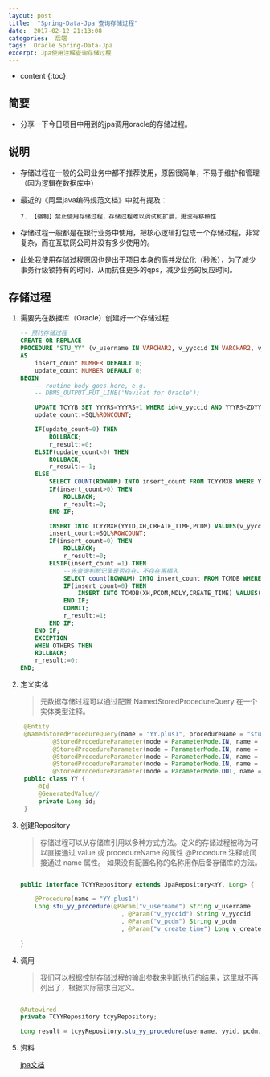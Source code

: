 ```yaml
---
layout: post
title:  "Spring-Data-Jpa 查询存储过程"
date:  2017-02-12 21:13:08
categories:  后端
tags:  Oracle Spring-Data-Jpa
excerpt: Jpa使用注解查询存储过程
---
```


* content
{:toc}

## 简要


*   分享一下今日项目中用到的jpa调用oracle的存储过程。

## 说明

*   存储过程在一般的公司业务中都不推荐使用，原因很简单，不易于维护和管理（因为逻辑在数据库中）

*   最近的《阿里java编码规范文档》中就有提及：

        7. 【强制】禁止使用存储过程，存储过程难以调试和扩展，更没有移植性
 
*   存储过程一般都是在银行业务中使用，把核心逻辑打包成一个存储过程，非常复杂，而在互联网公司并没有多少使用的。

*   此处我使用存储过程原因也是出于项目本身的高并发优化（秒杀），为了减少事务行级锁持有的时间，从而抗住更多的qps，减少业务的反应时间。

## 存储过程

1.  需要先在数据库（Oracle）创建好一个存储过程

    ```sql
    -- 预约存储过程
    CREATE OR REPLACE
    PROCEDURE "STU_YY" (v_username IN VARCHAR2, v_yyccid IN VARCHAR2, v_create_time IN NUMBER,v_pcdm IN VARCHAR2, r_result OUT NUMBER)
    AS
        insert_count NUMBER DEFAULT 0;
        update_count NUMBER DEFAULT 0;
    BEGIN
        -- routine body goes here, e.g.
        -- DBMS_OUTPUT.PUT_LINE('Navicat for Oracle');
    
        UPDATE TCYYB SET YYYRS=YYYRS+1 WHERE id=v_yyccid AND YYYRS<ZDYYRS;
        update_count:=SQL%ROWCOUNT;
    
        IF(update_count=0) THEN
            ROLLBACK;
            r_result:=0;
        ELSIF(update_count<0) THEN
            ROLLBACK;
            r_result:=-1;
        ELSE
            SELECT COUNT(ROWNUM) INTO insert_count FROM TCYYMXB WHERE YYID=v_yyccid AND XH=v_username;
            IF(insert_count>0) THEN
                ROLLBACK;
                r_result:=0;
            END IF;
    
            INSERT INTO TCYYMXB(YYID,XH,CREATE_TIME,PCDM) VALUES(v_yyccid,v_username,v_create_time,v_pcdm);
            insert_count:=SQL%ROWCOUNT;
            IF(insert_count=0) THEN
                ROLLBACK;
                r_result:=0;
            ELSIF(insert_count =1) THEN
                --先查询判断记录是否存在，不存在再插入
                SELECT count(ROWNUM) INTO insert_count FROM TCMDB WHERE XH=v_username AND PCDM=v_pcdm AND MDLY='YY';
                IF(insert_count=0) THEN
                    INSERT INTO TCMDB(XH,PCDM,MDLY,CREATE_TIME) VALUES(v_username,v_pcdm,'YY',v_create_time);
                END IF;
                COMMIT;
                r_result:=1;
            END IF;
        END IF;
        EXCEPTION
        WHEN OTHERS THEN
        ROLLBACK;
        r_result:=0;
    END;
    
    ```

2.  定义实体

    >元数据存储过程可以通过配置 NamedStoredProcedureQuery 在一个实体类型注释。
    
    ``` java
     @Entity
     @NamedStoredProcedureQuery(name = "YY.plus1", procedureName = "stu_yy", parameters = {
             @StoredProcedureParameter(mode = ParameterMode.IN, name = "v_username", type = String.class),
             @StoredProcedureParameter(mode = ParameterMode.IN, name = "v_yyccid", type = String.class),
             @StoredProcedureParameter(mode = ParameterMode.IN, name = "v_create_time", type = Long.class),
             @StoredProcedureParameter(mode = ParameterMode.IN, name = "v_pcdm", type = String.class),
             @StoredProcedureParameter(mode = ParameterMode.OUT, name = "r_result", type = Long.class)})
     public class YY {
         @Id
         @GeneratedValue//
         private Long id;
     }

    ```

3.  创建Repository

    >   存储过程可以从存储库引用以多种方式方法。定义的存储过程被称为可以直接通过 value 或 procedureName 的属性 @Procedure 注释或间接通过 name 属性。 如果没有配置名称的名称用作后备存储库的方法。

    ``` java

    public interface TCYYRepository extends JpaRepository<YY, Long> {
    
        @Procedure(name = "YY.plus1")
        Long stu_yy_procedure(@Param("v_username") String v_username 
                                , @Param("v_yyccid") String v_yyccid
                                , @Param("v_pcdm") String v_pcdm
                                , @Param("v_create_time") Long v_create_time);
   
    }
    ```

4.  调用

    >我们可以根据控制存储过程的输出参数来判断执行的结果，这里就不再列出了，根据实际需求自定义。
    
    ```java

    @Autowired
    private TCYYRepository tcyyRepository;

    Long result = tcyyRepository.stu_yy_procedure(username, yyid, pcdm, timenow);

    ```

5.  资料

    [jpa文档](http://www.zhongtiancai.com/doc/JPA.htm#jpa.stored-procedures)
